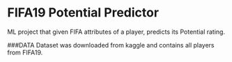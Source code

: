 # FIFA19 Potential Predictor
ML project that given FIFA attributes of a player, predicts its Potential rating.

###DATA
Dataset was downloaded from kaggle and contains all players from FIFA19.